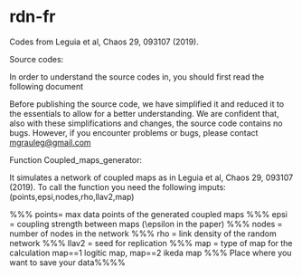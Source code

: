 # rdn-fr
Codes from Leguia et al, Chaos 29, 093107 (2019).

Source codes:
 
In order to understand the source codes in, you should first read the following document
 
Before publishing the source code, we have simplified it and reduced it to the essentials to allow for a better understanding. We are confident that, also with these simplifications and changes, the source code contains no bugs. However, if you encounter problems or bugs, please contact mgrauleg@gmail.com


Function Coupled_maps_generator:

It simulates a network of coupled maps as in Leguia et al, Chaos 29, 093107 (2019).
To call the function you need the following imputs:
(points,epsi,nodes,rho,llav2,map)

%%% points= max data points of the generated coupled maps
%%% epsi = coupling strength between maps (\epsilon in the paper)
%%% nodes = number of nodes in the network
%%% rho = link density of the random network
%%% llav2 = seed for replication
%%% map = type of map for the calculation map==1 logitic map, map==2 ikeda map
%%% Place where you want to save your data%%%%
